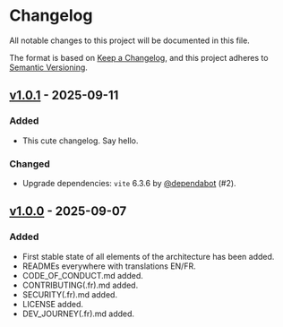 # Changelog

All notable changes to this project will be documented in this file.

The format is based on [Keep a Changelog](https://keepachangelog.com/en/1.1.0/),
and this project adheres to [Semantic Versioning](https://semver.org/spec/v2.0.0.html).

## [v1.0.1] - 2025-09-11

### Added

- This cute changelog. Say hello.

### Changed

- Upgrade dependencies: `vite` 6.3.6 by [@dependabot](https://github.com/dependabot) (#2).

## [v1.0.0] - 2025-09-07

### Added

- First stable state of all elements of the architecture has been added.
- READMEs everywhere with translations EN/FR.
- CODE_OF_CONDUCT.md added.
- CONTRIBUTING(.fr).md added.
- SECURITY(.fr).md added.
- LICENSE added.
- DEV_JOURNEY(.fr).md added.

[v1.0.1]: https://github.com/Marcompiler/spring-vue-postgres-keycloak-architecture/compare/v1.0.0...v1.0.1
[v1.0.0]: https://github.com/Marcompiler/spring-vue-postgres-keycloak-architecture/releases/tag/v1.0.0